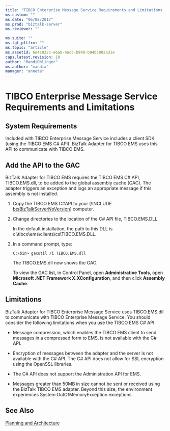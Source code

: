 ```yaml
---
title: "TIBCO Enterprise Message Service Requirements and Limitations | Microsoft Docs"
ms.custom: ""
ms.date: "06/08/2017"
ms.prod: "biztalk-server"
ms.reviewer: ""

ms.suite: ""
ms.tgt_pltfrm: ""
ms.topic: "article"
ms.assetid: 6e4c022c-e6a8-4ac5-b998-b0465002a31e
caps.latest.revision: 10
author: "MandiOhlinger"
ms.author: "mandia"
manager: "anneta"
---
```

# TIBCO Enterprise Message Service Requirements and Limitations

## System Requirements  
Included with TIBCO Enterprise Message Service includes a client SDK (using the TIBCO EMS C# API). BizTalk Adapter for TIBCO EMS uses this API to communicate with TIBCO EMS.  
  
## Add the API to the GAC  
 BizTalk Adapter for TIBCO EMS requires the TIBCO EMS C# API, TIBCO.EMS.dll, to be added to the global assembly cache (GAC). The adapter triggers an exception and logs an appropriate message if this assembly is not installed.  
  
1. Copy the TIBCO EMS C#API to your [!INCLUDE [btsBizTalkServerNoVersion](../includes/btsbiztalkservernoversion-md.md)] computer.  
  
2. Change directories to the location of the C# API file, TIBCO.EMS.DLL.  
  
    In the default installation, the path to this DLL is c:\tibco\ems\clients\cs\TIBCO.EMS.DLL.  
  
3. In a command prompt, type:  
  
    `C:\bin> gacutil /i TIBCO.EMS.dll`  
  
    The TIBCO.EMS.dll now shows the GAC.  
  
    To view the GAC list, in Control Panel, open **Administrative Tools**, open **Microsoft .NET Framework X.XConfiguration**, and then click **Assembly Cache**.  
  
## Limitations  
 BizTalk Adapter for TIBCO Enterprise Message Service uses TIBCO.EMS.dll to communicate with TIBCO Enterprise Message Service. You should consider the following limitations when you use the TIBCO EMS C# API:  
  
-   Message compression, which enables the TIBCO EMS client to send messages in a compressed form to EMS, is not available with the C# API.  
  
-   Encryption of messages between the adapter and the server is not available with the C# API. The C# API does not allow for SSL encryption using the OpenSSL libraries.  
  
-   The C# API does not support the Administration API for EMS.  
  
-   Messages greater than 50MB in size cannot be sent or received using the BizTalk TIBCO EMS adapter. Beyond this size, the environment experiences System.OutOfMemoryException exceptions.  
  
## See Also  
 [Planning and Architecture](../core/planning-and-architecture16.md)